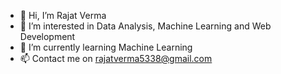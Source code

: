 - 👋 Hi, I’m Rajat Verma
- 👀 I’m interested in Data Analysis, Machine Learning and Web Development
- 🌱 I’m currently learning Machine Learning
- 📫 Contact me on rajatverma5338@gmail.com

<!---
Rajat6697/Rajat6697 is a ✨ special ✨ repository because its `README.md` (this file) appears on your GitHub profile.
You can click the Preview link to take a look at your changes.
--->

